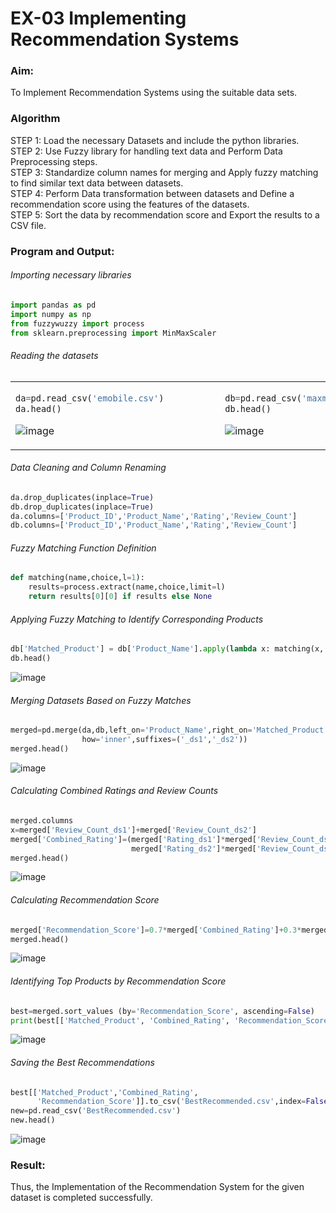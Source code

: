 # EX-03 Implementing Recommendation Systems
### Aim:
To Implement Recommendation Systems using the suitable data sets.
### Algorithm
STEP 1: Load the necessary Datasets and include the python libraries.<br>
STEP 2: Use Fuzzy library for handling text data and Perform Data Preprocessing steps.<br>
STEP 3: Standardize column names for merging and Apply fuzzy matching to find similar text data between datasets.<br>
STEP 4: Perform Data transformation between datasets and Define a recommendation score using the features of the datasets.<br>
STEP 5: Sort the data by recommendation score and Export the results to a CSV file.
### Program and Output:
###### Importing necessary libraries
```Python
import pandas as pd 
import numpy as np
from fuzzywuzzy import process
from sklearn.preprocessing import MinMaxScaler
```
###### Reading the datasets
<table>
<tr>
<td width=50%>
  
```Python
da=pd.read_csv('emobile.csv')          
da.head()
```
![image](https://github.com/user-attachments/assets/b01c0a08-a1ce-4b95-bdc2-9a1e55ac2754)
</td> 
<td>
  
```Python
db=pd.read_csv('maxmobile.csv')          
db.head()
```
![image](https://github.com/user-attachments/assets/2f5465ef-7e47-4ae9-9a3a-70cd745edc2c)
</td>
</tr> 
</table>

###### Data Cleaning and Column Renaming
```Python
da.drop_duplicates(inplace=True)
db.drop_duplicates(inplace=True)
da.columns=['Product_ID','Product_Name','Rating','Review_Count']
db.columns=['Product_ID','Product_Name','Rating','Review_Count']
```
###### Fuzzy Matching Function Definition
```Python
def matching(name,choice,l=1):
    results=process.extract(name,choice,limit=l)
    return results[0][0] if results else None
```
###### Applying Fuzzy Matching to Identify Corresponding Products
```Python
db['Matched_Product'] = db['Product_Name'].apply(lambda x: matching(x, da['Product_Name'].tolist()))
db.head()
```
![image](https://github.com/user-attachments/assets/77492da3-93cc-4140-8f6f-4c9cf25d1d18)



###### Merging Datasets Based on Fuzzy Matches
```Python
merged=pd.merge(da,db,left_on='Product_Name',right_on='Matched_Product',
                how='inner',suffixes=('_ds1','_ds2'))
merged.head()
```
![image](https://github.com/user-attachments/assets/7880a3ba-b653-458c-b97b-344d85a96793)



###### Calculating Combined Ratings and Review Counts
```Python
merged.columns
x=merged['Review_Count_ds1']+merged['Review_Count_ds2']
merged['Combined_Rating']=(merged['Rating_ds1']*merged['Review_Count_ds1']+
                           merged['Rating_ds2']*merged['Review_Count_ds2'])/x
merged.head()
```
![image](https://github.com/user-attachments/assets/56379282-1cbc-44ef-815e-ae293c815923)

###### Calculating Recommendation Score
```Python
merged['Recommendation_Score']=0.7*merged['Combined_Rating']+0.3*merged['Rating_ds1']
merged.head()
```
![image](https://github.com/user-attachments/assets/a7f7d7b0-e00d-4f01-a432-1d4aab74d043)

###### Identifying Top Products by Recommendation Score
```Python
best=merged.sort_values (by='Recommendation_Score', ascending=False)
print(best[['Matched_Product', 'Combined_Rating', 'Recommendation_Score']].head(5))
```
![image](https://github.com/user-attachments/assets/dac8c335-a560-41a0-9ffc-e89eb533f4b1)

###### Saving the Best Recommendations
```Python
best[['Matched_Product','Combined_Rating',
      'Recommendation_Score']].to_csv('BestRecommended.csv',index=False)
new=pd.read_csv('BestRecommended.csv')
new.head()
```
![image](https://github.com/user-attachments/assets/1bae1f7a-b9e7-4f07-914b-85f8729e92f6)

### Result:
Thus, the Implementation of the Recommendation System for the given dataset is completed successfully.<br>
